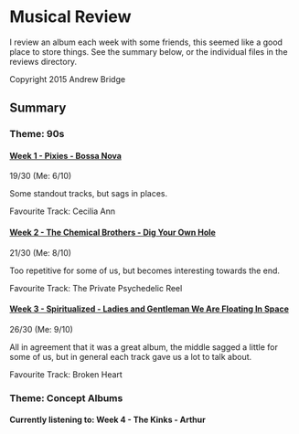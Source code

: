 # Musical Review
I review an album each week with some friends, this seemed like a good place to store things. See the summary below, or the individual files in the reviews directory.

Copyright 2015 Andrew Bridge

## Summary

### Theme: 90s
#### [Week 1 - Pixies - Bossa Nova](https://github.com/andrewbridge/Musical-Review/blob/master/reviews/Week%201%20-%20Pixies%20-%20Bossa%20Nova.md)

19/30 (Me: 6/10)

Some standout tracks, but sags in places.

Favourite Track: Cecilia Ann

#### [Week 2 - The Chemical Brothers - Dig Your Own Hole](https://github.com/andrewbridge/Musical-Review/blob/master/reviews/Week%202%20-%20The%20Chemical%20Brothers%20-%20Dig%20Your%20Own%20Hole.md)

21/30 (Me: 8/10)

Too repetitive for some of us, but becomes interesting towards the end.

Favourite Track: The Private Psychedelic Reel

#### [Week 3 - Spiritualized - Ladies and Gentleman We Are Floating In Space](https://github.com/andrewbridge/Musical-Review/blob/master/reviews/Week%203%20-%20Spiritualized%20-%20Ladies%20and%20Gentleman%20We%20Are%20Floating%20In%20Space.md)

26/30 (Me: 9/10)

All in agreement that it was a great album, the middle sagged a little for some of us, but in general each track gave us a lot to talk about.

Favourite Track: Broken Heart

### Theme: Concept Albums
#### Currently listening to: Week 4 - The Kinks - Arthur
